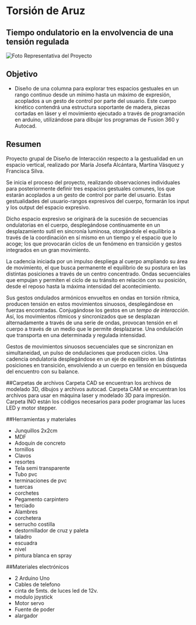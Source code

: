 # Torsión de Aruz
## Tiempo ondulatorio en la envolvencia de una tensión regulada

![Foto Representativa del Proyecto](https://repository-images.githubusercontent.com/489810453/fb2bb29e-f8c1-4ed4-961d-b6af41d5c15a)

## Objetivo

- Diseño de una columna para explorar tres espacios gestuales en un rango continuo desde un mínimo hasta un máximo de expresión, acoplados a un gesto de control por parte del usuario. Este cuerpo kinético contendrá una estructura soportante de madera, piezas cortadas en láser y el movimiento ejecutado a través de programación en arduino, utilizándose para dibujar los programas de Fusion 360 y Autocad.

## Resumen

Proyecto grupal de Diseño de Interacción respecto a la gestualidad en un espacio vertical, realizado por María Josefa Alcántara, Martina Vásquez y Francisca Silva. 

Se inicia el proceso del proyecto, realizando observaciones individuales para posteriormente definir tres espacios gestuales comunes, los que estarán acoplados a un gesto de control por parte del usuario. Estas gestualidades del usuario-rangos expresivos del cuerpo, formarán los input y los output del espacio expresivo. 

Dicho espacio expresivo se originará de la sucesión de secuencias ondulatorias en el cuerpo, desplegándose continuamente en un desplazamiento sutil en sincronía luminosa, otorgándole el equilibrio a través de la coordinación en sí mismo en un tiempo y el espacio que lo acoge; los que provocarán ciclos de un fenómeno en transición y gestos integrados en un gran movimiento.

La cadencia iniciada por un impulso despliega al cuerpo ampliando su área de movimiento, el que busca permanente el equilibrio de su postura en las distintas posiciones a través de un centro concentrado. Ondas secuenciales que empujan y permiten el ciclo de su tránsito en relación con su posición, desde el reposo hasta la máxima intensidad del acontecimiento.  

Sus gestos ondulados armónicos envueltos en ondas en torsión rítmica, producen tensión en estos movimientos sinuosos, desplegándose en fuerzas encontradas. Conjugándose los gestos en un *tempo de interacción*.  Así, los movimientos rítmicos y sincronizados que se desplazan alternadamente a través de una serie de ondas, provocan tensión en el cuerpo a través de un medio que le permite desplazarse. Una ondulación que transporta en una determinada y regulada intensidad.  

Gestos de movimientos sinuosos secuenciales que se sincronizan en simultaneidad, un pulso de ondulaciones que producen ciclos. Una cadencia ondulatoria desplegándose en un eje de equilibro en las distintas posiciones en transición, envolviendo a un cuerpo en tensión en búsqueda del encuentro con su balance.

##Carpetas de archivos
Carpeta CAD se encuentran los archivos de modelado 3D, dibujos y archivos autocad.
Carpeta CAM se encuentran los archivos para usar en máquina laser y modelado 3D para impresión. 
Carpeta INO están los códigos necesarios para poder programar las luces LED y motor stepper. 

##Herramientas y materiales
- Junquillos 2x2cm
- MDF
- Adoquín de concreto
- tornillos
- Clavos
- resortes
- Tela semi transparente
- Tubo pvc
- terminaciones de pvc
- tuercas
- corchetes
- Pegamento carpintero
- terciado
- Alambres
- corchetera
- serrucho costilla
- destornillador de cruz y paleta
- taladro
- escuadra
- nivel
- pintura blanca en spray

##Materiales electrónicos
- 2 Arduino Uno
- Cables de telefono
- cinta de 5mts. de luces led de 12v.
- modulo joystick
- Motor servo
- Fuente de poder
- alargador









